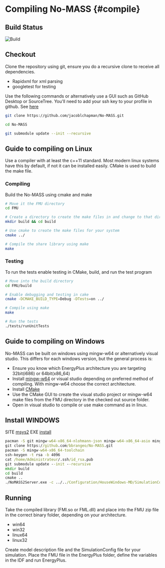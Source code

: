 # Compiling No-MASS    {#compile}

## Build Status
![Build](https://magnum.travis-ci.com/jacoblchapman/No-MASS.svg?token=hNH6EHukhSBPUpNQNYH3&branch=Master "build")

## Checkout

Clone the repository using git, ensure you do a recursive clone to receive all dependencies.
- Rapidxml for xml parsing
- googletest for testing

Use the following commands or alternatively use a GUI such as GitHub Desktop or SourceTree. You'll need to add your ssh key to your profile in github. See [here](https://help.github.com/en/articles/adding-a-new-ssh-key-to-your-github-account)

```sh
git clone https://github.com/jacoblchapman/No-MASS.git

cd No-MASS

git submodule update --init --recursive

```

## Guide to compiling on Linux

Use a compiler with at least the c++11 standard. Most modern linux systems have this by default, if not it can be installed easily.
CMake is used to build the make file.

### Compiling

Build the No-MASS using cmake and make

```sh
# Move it the FMU directory
cd FMU

# Create a directory to create the make files in and change to that directory
mkdir build && cd build

# Use cmake to create the make files for your system
cmake ../

# Compile the share library using make
make
```

### Testing

To run the tests enable testing in CMake, build, and run the test program

```sh
# Move into the build directory
cd FMU/build

# Enable debugging and testing in cake
cmake -DCMAKE_BUILD_TYPE=Debug -DTests=on ../

# Compile using make
make

# Run the tests
./tests/runUnitTests
```


## Guide to compiling on Windows

No-MASS can be built on windows using mingw-w64 or alternatively visual studio. This differs for each windows version, but the general process is:
- Ensure you know which EnergyPlus architecture you are targeting 32bit(i686) or 64bit(x86_64)
- Install [mingw-w64](http://sourceforge.net/projects/mingw-w64/files/Toolchains%20targetting%20Win32/Personal%20Builds/mingw-builds/installer/) or visual studio depending on preferred method of compiling. With mingw-w64 choose the correct architecture.
- Install [CMake](https://cmake.org/download/)
- Use the CMake GUI to create the visual studio project or mingw-w64 make files from the FMU directory in the checked out source folder.
- Open in visual studio to compile or use make command as in linux.

## Install WINDOWS

SITE [msys2](https://www.msys2.org/docs/terminals/#windows-terminal)
EXE [install](https://github.com/msys2/msys2-installer/releases/download/2024-12-08/msys2-x86_64-20241208.exe)
```cmd
pacman -S git mingw-w64-x86_64-nlohmann-json mingw-w64-x86_64-asio mingw-w64-x86_64-cmake mingw-w64-x86_64-gcc
git clone https://github.com/bbrangeo/No-MASS.git
pacman -S mingw-w64-x86_64-toolchain
ssh-keygen -t rsa -b 4096
cat /home/Administrateur/.ssh/id_rsa.pub
git submodule update --init --recursive
mkdir build
cd build
cmake ..
./NoMASS2Server.exe -c ../../Configuration/HouseWindows-MD/SimulationConfig.xml -d ../../Configuration/HouseWindows-MD/modelDescription.xml
```

## Running

Take the compiled library (FMI.so or FML.dll) and place into the FMU zip file in the correct binary folder, depending on your architecture.
- win64
- win32
- linux64
- linux32

Create model description file and the SimulationConfig file for your simulation.
Place the FMU file in the EnergyPlus folder, define the variables in the IDF and run EnergyPlus.
